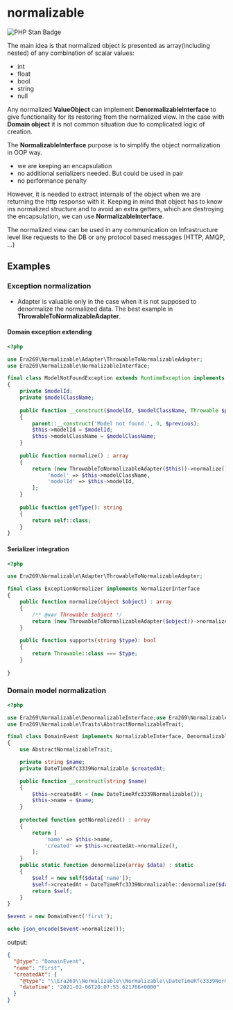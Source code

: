 # normalizable

![PHP Stan Badge](https://img.shields.io/badge/PHPStan-level%208-brightgreen.svg?style=flat">)

The main idea is that normalized object is presented as array(including nested) of any combination of scalar values:

* int
* float
* bool
* string
* null

Any normalized **ValueObject** can implement **DenormalizableInterface** to give functionality for its restoring from
the normalized view. In the case with **Domain object** it is not common situation due to complicated logic of creation.

The **NormalizableInterface** purpose is to simplify the object normalization in OOP way.

* we are keeping an encapsulation
* no additional serializers needed. But could be used in pair
* no performance penalty

However, it is needed to extract internals of the object when we are returning the http response with it. Keeping in
mind that object has to know ins normalized structure and to avoid an extra getters, which are destroying the
encapsulation, we can use **NormalizableInterface**.

The normalized view can be used in any communication on Infrastructure level like requests to the DB or any protocol
based messages (HTTP, AMQP, ...)

## Examples

### Exception normalization

* Adapter is valuable only in the case when it is not supposed to denormalize the normalized data. The best example
  in **ThrowableToNormalizableAdapter**.

#### Domain exception extending

```php
<?php

use Era269\Normalizable\Adapter\ThrowableToNormalizableAdapter;
use Era269\Normalizable\NormalizableInterface;

final class ModelNotFoundException extends RuntimeException implements NormalizableInterface
{
    private $modelId;
    private $modelClassName;
    
    public function __construct($modelId, $modelClassName, Throwable $previous)
    {
        parent::__construct('Model not found.', 0, $previous);
        $this->modelId = $modelId;
        $this->modelClassName = $modelClassName;
    }
    
    public function normalize() : array
    {
        return (new ThrowableToNormalizableAdapter($this))->normalize() + [
             'model' => $this->modelClassName,
             'modelId' => $this->modelId,
        ];
    }
    
    public function getType(): string
    {
        return self::class;
    }
}

```

#### Serializer integration

```php
<?php

use Era269\Normalizable\Adapter\ThrowableToNormalizableAdapter;

final class ExceptionNormalizer implements NormalizerInterface
{    
    public function normalize(object $object) : array
    {
        /** @var Throwable $object */
        return (new ThrowableToNormalizableAdapter($object))->normalize();
    }
    
    public function supports(string $type): bool
    {
        return Throwable::class === $type;
    }
    
}

```

### Domain model normalization

```php
<?php

use Era269\Normalizable\DenormalizableInterface;use Era269\Normalizable\Normalizable\DateTimeRfc3339Normalizable;use Era269\Normalizable\NormalizableInterface;
use Era269\Normalizable\Traits\AbstractNormalizableTrait;

final class DomainEvent implements NormalizableInterface, DenormalizableInterface
{
    use AbstractNormalizableTrait;

    private string $name;
    private DateTimeRfc3339Normalizable $createdAt;

    public function __construct(string $name)
    {
        $this->createdAt = (new DateTimeRfc3339Normalizable());
        $this->name = $name;
    }
    
    protected function getNormalized() : array
    {
        return [
            'name' => $this->name,
            'created' => $this->createdAt->normalize(),
        ];
    }
    public static function denormalize(array $data) : static
    {
        $self = new self($data['name']);
        $self->createdAt = DateTimeRfc3339Normalizable::denormalize($data);
        return $self;
    }
}

$event = new DomainEvent('first');

echo json_encode($event->normalize());

```

output:

```json
{
  "@type": "DomainEvent",
  "name": "first",
  "createdAt": {
    "@type": "\\Era269\\Normalizable\\Normalizable\\DateTimeRfc3339Normalizable",
    "dateTime": "2021-02-06T20:07:55.621766+0000"
  }
}
```
